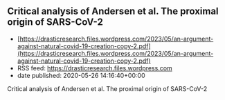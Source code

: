 ## Critical analysis of Andersen et al. The proximal origin of SARS-CoV-2
 - [https://drasticresearch.files.wordpress.com/2023/05/an-argument-against-natural-covid-19-creation-copy-2.pdf](https://drasticresearch.files.wordpress.com/2023/05/an-argument-against-natural-covid-19-creation-copy-2.pdf)
 - RSS feed: https://drasticresearch.files.wordpress.com
 - date published: 2020-05-26 14:16:40+00:00

Critical analysis of Andersen et al. The proximal origin of SARS-CoV-2

